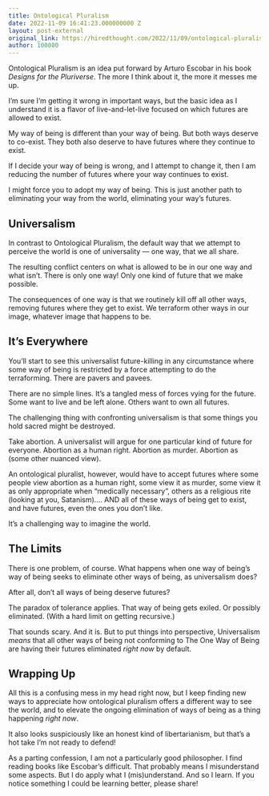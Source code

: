 ```yaml
---
title: Ontological Pluralism
date: 2022-11-09 16:41:23.000000000 Z
layout: post-external
original_link: https://hiredthought.com/2022/11/09/ontological-pluralism/
author: 100080
---
```


Ontological Pluralism is an idea put forward by Arturo Escobar in his book _Designs for the Pluriverse_. The more I think about it, the more it messes me up.

I’m sure I’m getting it wrong in important ways, but the basic idea as I understand it is a flavor of live-and-let-live focused on which futures are allowed to exist.

My way of being is different than your way of being. But both ways deserve to co-exist. They both also deserve to have futures where they continue to exist.

If I decide your way of being is wrong, and I attempt to change it, then I am reducing the number of futures where your way continues to exist.

I might force you to adopt my way of being. This is just another path to eliminating your way from the world, eliminating your way’s futures.

## Universalism

In contrast to Ontological Pluralism, the default way that we attempt to perceive the world is one of universality — one way, that we all share.

The resulting conflict centers on what is allowed to be in our one way and what isn’t. There is only one way! Only one kind of future that we make possible.

The consequences of one way is that we routinely kill off all other ways, removing futures where they get to exist. We terraform other ways in our image, whatever image that happens to be.

## It’s Everywhere

You’ll start to see this universalist future-killing in any circumstance where some way of being is restricted by a force attempting to do the terraforming. There are pavers and pavees.

There are no simple lines. It’s a tangled mess of forces vying for the future. Some want to live and be left alone. Others want to own all futures.

The challenging thing with confronting universalism is that some things you hold sacred might be destroyed.

Take abortion. A universalist will argue for one particular kind of future for everyone. Abortion as a human right. Abortion as murder. Abortion as (some other nuanced view).

An ontological pluralist, however, would have to accept futures where some people view abortion as a human right, some view it as murder, some view it as only appropriate when “medically necessary”, others as a religious rite (looking at you, Satanism)…. AND all of these ways of being get to exist, and have futures, even the ones you don’t like.

It’s a challenging way to imagine the world.

## The Limits

There is one problem, of course. What happens when one way of being’s way of being seeks to eliminate other ways of being, as universalism does?

After all, don’t all ways of being deserve futures?

The paradox of tolerance applies. That way of being gets exiled. Or possibly eliminated. (With a hard limit on getting recursive.)

That sounds scary. And it is. But to put things into perspective, Universalism _means_ that all other ways of being not conforming to The One Way of Being are having their futures eliminated _right now_ by default.

## Wrapping Up

All this is a confusing mess in my head right now, but I keep finding new ways to appreciate how ontological pluralism offers a different way to see the world, and to elevate the ongoing elimination of ways of being as a thing happening _right now_.

It also looks suspiciously like an honest kind of libertarianism, but that’s a hot take I’m not ready to defend!

As a parting confession, I am not a particularly good philosopher. I find reading books like Escobar’s difficult. That probably means I misunderstand some aspects. But I do apply what I (mis)understand. And so I learn. If you notice something I could be learning better, please share!

